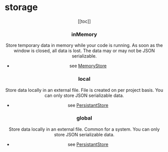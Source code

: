 # storage

<Header label="Store data"/>

[[toc]]

### inMemory
Store temporary data in memory while your code is running. As soon as the window is closed, all data is lost. The data may or may not be JSON serializable.
* see [MemoryStore](/structures/MemoryStore.md) 


### local
Store data locally in an external file. File is created on per project basis. You can only store JSON serializable data.
* see [PersistantStore](/structures/PersistantStore.md) 


### global
Store data locally in an external file. Common for a system. You can only store JSON serializable data.
* see [PersistantStore](/structures/PersistantStore.md) 